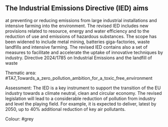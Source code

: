 ## The Industrial Emissions Directive (IED) aims
at preventing or reducing emissions from large industrial installations and intensive farming into the environment. The revised IED includes new provisions related to resource, energy and water efficiency and to the reduction of use and emissions of hazardous substances. The scope has been widened to include metal mining, batteries giga-factories, waste landfills and intensive farming. The revised IED contains also a set of measures to facilitate and accelerate the uptake of innovative techniques by industry.
Directive 2024/1785 on Industrial Emissions and the landfill of waste

Thematic area: #TA7_Towards_a_zero_pollution_ambition_for_a_toxic_free_environment

Assessment: The IED is a key instrument to support the transition of the EU industry towards a climate neutral, clean and circular economy. The revised legislation will lead to a considerable reduction of pollution from industry and level the playing field. For example, it is expected to deliver, latest by 2050, up to 40% additional reduction of key air pollutants.

Colour: #grey